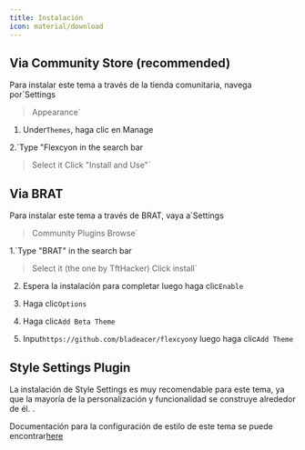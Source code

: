 ```yaml
---
title: Instalación
icon: material/download
---
```


## Via Community Store (recommended)
Para instalar este tema a través de la tienda comunitaria, navega por`Settings
> Appearance`

1. Under`Themes`, haga clic en Manage

2.`Type "Flexcyon in the search bar
> Select it
> Click "Install and Use"`

## Via BRAT
Para instalar este tema a través de BRAT, vaya a`Settings
> Community Plugins
> Browse` 

1.`Type "BRAT" in the search bar
> Select it (the one by TftHacker)
> Click install`

2. Espera la instalación para completar luego haga clic`Enable`

3. Haga clic`Options`

4. Haga clic`Add Beta Theme`

5. Input`https://github.com/bladeacer/flexcyon`y luego haga clic`Add Theme`

## Style Settings Plugin
La instalación de Style Settings es muy recomendable para este tema, ya que la mayoría de la personalización y funcionalidad se construye alrededor de él.
.

Documentación para la configuración de estilo de este tema se puede encontrar[here](../Styling/Style-Settings/index.md)